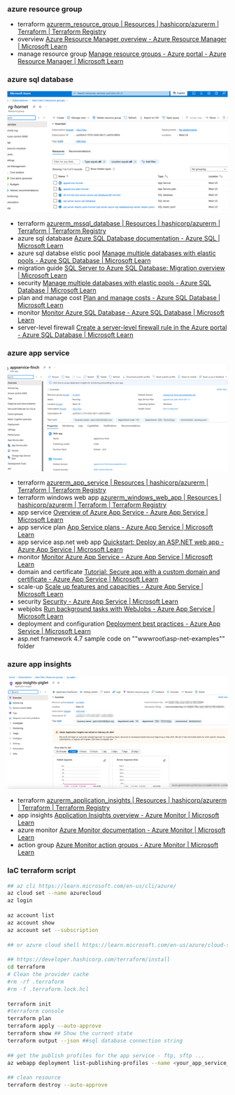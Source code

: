 ### azure resource group

- terraform [azurerm_resource_group | Resources | hashicorp/azurerm | Terraform | Terraform Registry](https://registry.terraform.io/providers/hashicorp/azurerm/latest/docs/resources/resource_group)
- overview [Azure Resource Manager overview - Azure Resource Manager | Microsoft Learn](https://learn.microsoft.com/en-us/azure/azure-resource-manager/management/overview)
- manage resource group [Manage resource groups - Azure portal - Azure Resource Manager | Microsoft Learn](https://learn.microsoft.com/en-us/azure/azure-resource-manager/management/manage-resource-groups-portal)

### azure sql database

![1727891971657](image/readme/1727891971657.png)

- terraform [azurerm_mssql_database | Resources | hashicorp/azurerm | Terraform | Terraform Registry](https://registry.terraform.io/providers/hashicorp/azurerm/latest/docs/resources/mssql_database)
- azure sql database [Azure SQL Database documentation - Azure SQL | Microsoft Learn](https://learn.microsoft.com/en-us/azure/azure-sql/database/?view=azuresql)
- azure sql databse elstic pool [Manage multiple databases with elastic pools - Azure SQL Database | Microsoft Learn](https://learn.microsoft.com/en-us/azure/azure-sql/database/elastic-pool-overview?view=azuresql)
- migration guide [SQL Server to Azure SQL Database: Migration overview | Microsoft Learn](https://learn.microsoft.com/en-us/data-migration/sql-server/database/overview?toc=%2Fazure%2Fazure-sql%2Ftoc.json&bc=%2Fazure%2Fbread%2Ftoc.json&view=azuresql)
- security [Manage multiple databases with elastic pools - Azure SQL Database | Microsoft Learn](https://learn.microsoft.com/en-us/azure/azure-sql/database/elastic-pool-overview?view=azuresql)
- plan and manage cost [Plan and manage costs - Azure SQL Database | Microsoft Learn](https://learn.microsoft.com/en-us/azure/azure-sql/database/cost-management?view=azuresql)
- monitor [Monitor Azure SQL Database - Azure SQL Database | Microsoft Learn](https://learn.microsoft.com/en-us/azure/azure-sql/database/monitoring-sql-database-azure-monitor?view=azuresql)
- server-level firewall [Create a server-level firewall rule in the Azure portal - Azure SQL Database | Microsoft Learn](https://learn.microsoft.com/en-us/azure/azure-sql/database/firewall-create-server-level-portal-quickstart?view=azuresql)

### azure app service

![1727893894100](image/readme/1727893894100.png)

- terraform [azurerm_app_service | Resources | hashicorp/azurerm | Terraform | Terraform Registry](https://registry.terraform.io/providers/hashicorp/azurerm/latest/docs/resources/app_service)
- terraform windows web app [azurerm_windows_web_app | Resources | hashicorp/azurerm | Terraform | Terraform Registry](https://registry.terraform.io/providers/hashicorp/azurerm/latest/docs/resources/windows_web_app)
- app service [Overview of Azure App Service - Azure App Service | Microsoft Learn](https://learn.microsoft.com/en-us/azure/app-service/overview)
- app service plan [App Service plans - Azure App Service | Microsoft Learn](https://learn.microsoft.com/en-us/azure/app-service/overview-hosting-plans)
- app service asp.net web app [Quickstart: Deploy an ASP.NET web app - Azure App Service | Microsoft Learn](https://learn.microsoft.com/en-us/azure/app-service/quickstart-dotnetcore?tabs=net80&pivots=development-environment-vs)
- monitor [Monitor Azure App Service - Azure App Service | Microsoft Learn](https://learn.microsoft.com/en-us/azure/app-service/monitor-app-service)
- domain and certificate [Tutorial: Secure app with a custom domain and certificate - Azure App Service | Microsoft Learn](https://learn.microsoft.com/en-us/azure/app-service/tutorial-secure-domain-certificate)
- scale-up [Scale up features and capacities - Azure App Service | Microsoft Learn](https://learn.microsoft.com/en-us/azure/app-service/manage-scale-up)
- security [Security - Azure App Service | Microsoft Learn](https://learn.microsoft.com/en-us/azure/app-service/overview-security)
- webjobs [Run background tasks with WebJobs - Azure App Service | Microsoft Learn](https://learn.microsoft.com/en-us/azure/app-service/webjobs-create?tabs=windowscode)
- deployment and configuration [Deployment best practices - Azure App Service | Microsoft Learn](https://learn.microsoft.com/en-us/azure/app-service/deploy-best-practices)
- asp.net framework 4.7 sample code on ""wwwroot\asp-net-examples"" folder

### azure app insights

![1727895459704](image/readme/1727895459704.png)

- terraform [azurerm_application_insights | Resources | hashicorp/azurerm | Terraform | Terraform Registry](https://registry.terraform.io/providers/hashicorp/azurerm/latest/docs/resources/application_insights)
- app insights [Application Insights overview - Azure Monitor | Microsoft Learn](https://learn.microsoft.com/en-us/azure/azure-monitor/app/app-insights-overview)
- azure monitor [Azure Monitor documentation - Azure Monitor | Microsoft Learn](https://learn.microsoft.com/en-us/azure/azure-monitor/)
- action group [Azure Monitor action groups - Azure Monitor | Microsoft Learn](https://learn.microsoft.com/en-us/azure/azure-monitor/alerts/action-groups)

### IaC terraform script

```bash
## az cli https://learn.microsoft.com/en-us/cli/azure/
az cloud set --name azurecloud
az login

az account list
az account show
az account set --subscription 

## or azure cloud shell https://learn.microsoft.com/en-us/azure/cloud-shell/overview

## https://developer.hashicorp.com/terraform/install
cd terraform
# Clean the provider cache
#rm -rf .terraform
#rm -f .terraform.lock.hcl

terraform init
#terraform console
terraform plan
terraform apply --auto-approve
terraform show ## Show the current state
terraform output --json ##sql database connection string

## get the publish profiles for the app service - ftp, sftp ...
az webapp deployment list-publishing-profiles --name <your_app_service_name> --resource-group <your_resource_group_name> --output json

## clean resource
terraform destroy --auto-approve

```
